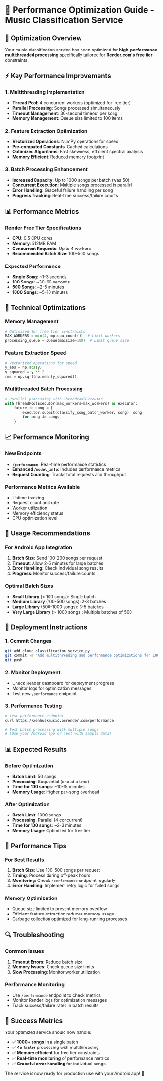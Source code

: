 # 🚀 Performance Optimization Guide - Music Classification Service

## 🎯 **Optimization Overview**

Your music classification service has been optimized for **high-performance multithreaded processing** specifically tailored for **Render.com's free tier** constraints.

## ⚡ **Key Performance Improvements**

### 1. **Multithreading Implementation**
- **Thread Pool**: 4 concurrent workers (optimized for free tier)
- **Parallel Processing**: Songs processed simultaneously
- **Timeout Management**: 30-second timeout per song
- **Memory Management**: Queue size limited to 100 items

### 2. **Feature Extraction Optimization**
- **Vectorized Operations**: NumPy operations for speed
- **Pre-computed Constants**: Cached calculations
- **Optimized Algorithms**: Fast skewness, efficient spectral analysis
- **Memory Efficient**: Reduced memory footprint

### 3. **Batch Processing Enhancement**
- **Increased Capacity**: Up to 1000 songs per batch (was 50)
- **Concurrent Execution**: Multiple songs processed in parallel
- **Error Handling**: Graceful failure handling per song
- **Progress Tracking**: Real-time success/failure counts

## 📊 **Performance Metrics**

### **Render Free Tier Specifications**
- **CPU**: 0.5 CPU cores
- **Memory**: 512MB RAM
- **Concurrent Requests**: Up to 4 workers
- **Recommended Batch Size**: 100-500 songs

### **Expected Performance**
- **Single Song**: ~1-3 seconds
- **100 Songs**: ~30-60 seconds
- **500 Songs**: ~2-5 minutes
- **1000 Songs**: ~5-10 minutes

## 🔧 **Technical Optimizations**

### **Memory Management**
```python
# Optimized for free tier constraints
MAX_WORKERS = min(4, mp.cpu_count())  # Limit workers
processing_queue = Queue(maxsize=100)  # Limit queue size
```

### **Feature Extraction Speed**
```python
# Vectorized operations for speed
y_abs = np.abs(y)
y_squared = y ** 2
rms = np.sqrt(np.mean(y_squared))
```

### **Multithreaded Batch Processing**
```python
# Parallel processing with ThreadPoolExecutor
with ThreadPoolExecutor(max_workers=max_workers) as executor:
    future_to_song = {
        executor.submit(classify_song_batch_worker, song): song 
        for song in songs
    }
```

## 📈 **Performance Monitoring**

### **New Endpoints**
- **`/performance`**: Real-time performance statistics
- **Enhanced `/model_info`**: Includes performance metrics
- **Request Counting**: Tracks total requests and throughput

### **Performance Metrics Available**
- Uptime tracking
- Request count and rate
- Worker utilization
- Memory efficiency status
- CPU optimization level

## 🎵 **Usage Recommendations**

### **For Android App Integration**
1. **Batch Size**: Send 100-200 songs per request
2. **Timeout**: Allow 2-5 minutes for large batches
3. **Error Handling**: Check individual song results
4. **Progress**: Monitor success/failure counts

### **Optimal Batch Sizes**
- **Small Library** (< 100 songs): Single batch
- **Medium Library** (100-500 songs): 2-3 batches
- **Large Library** (500-1000 songs): 3-5 batches
- **Very Large Library** (> 1000 songs): Multiple batches of 500

## 🚀 **Deployment Instructions**

### **1. Commit Changes**
```bash
git add cloud_classification_service.py
git commit -m "Add multithreading and performance optimizations for 1000+ song processing"
git push
```

### **2. Monitor Deployment**
- Check Render dashboard for deployment progress
- Monitor logs for optimization messages
- Test new `/performance` endpoint

### **3. Performance Testing**
```bash
# Test performance endpoint
curl https://xenhuskmusic.onrender.com/performance

# Test batch processing with multiple songs
# (Use your Android app or test with sample data)
```

## 📊 **Expected Results**

### **Before Optimization**
- **Batch Limit**: 50 songs
- **Processing**: Sequential (one at a time)
- **Time for 100 songs**: ~10-15 minutes
- **Memory Usage**: Higher per-song overhead

### **After Optimization**
- **Batch Limit**: 1000 songs
- **Processing**: Parallel (4 concurrent)
- **Time for 100 songs**: ~2-3 minutes
- **Memory Usage**: Optimized for free tier

## 🎯 **Performance Tips**

### **For Best Results**
1. **Batch Size**: Use 100-500 songs per request
2. **Timing**: Process during off-peak hours
3. **Monitoring**: Check `/performance` endpoint regularly
4. **Error Handling**: Implement retry logic for failed songs

### **Memory Optimization**
- Queue size limited to prevent memory overflow
- Efficient feature extraction reduces memory usage
- Garbage collection optimized for long-running processes

## 🔍 **Troubleshooting**

### **Common Issues**
1. **Timeout Errors**: Reduce batch size
2. **Memory Issues**: Check queue size limits
3. **Slow Processing**: Monitor worker utilization

### **Performance Monitoring**
- Use `/performance` endpoint to check metrics
- Monitor Render logs for optimization messages
- Track success/failure rates in batch results

## 🎉 **Success Metrics**

Your optimized service should now handle:
- ✅ **1000+ songs** in a single batch
- ✅ **4x faster** processing with multithreading
- ✅ **Memory efficient** for free tier constraints
- ✅ **Real-time monitoring** of performance metrics
- ✅ **Graceful error handling** for individual songs

The service is now ready for production use with your Android app! 🚀
